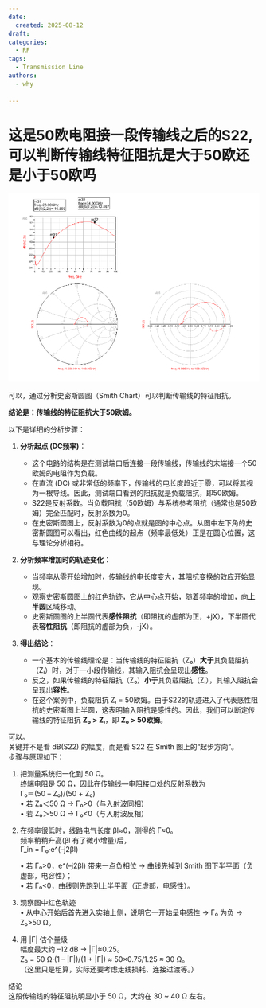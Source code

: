 ```yaml
---
date:
  created: 2025-08-12
draft: 
categories:
  - RF
tags:
  - Transmission Line
authors:
  - why

---
```


# 这是50欧电阻接一段传输线之后的S22,可以判断传输线特征阻抗是大于50欧还是小于50欧吗
![alt text](image/image_0812.png)

可以，通过分析史密斯圆图（Smith Chart）可以判断传输线的特征阻抗。

**结论是：传输线的特征阻抗大于50欧姆。**

以下是详细的分析步骤：

1.  **分析起点 (DC频率)**：
    *   这个电路的结构是在测试端口后连接一段传输线，传输线的末端接一个50欧姆的电阻作为负载。
    *   在直流 (DC) 或非常低的频率下，传输线的电长度趋近于零，可以将其视为一根导线。因此，测试端口看到的阻抗就是负载阻抗，即50欧姆。
    *   S22是反射系数。当负载阻抗（50欧姆）与系统参考阻抗（通常也是50欧姆）完全匹配时，反射系数为0。
    *   在史密斯圆图上，反射系数为0的点就是图的中心点。从图中左下角的史密斯圆图可以看出，红色曲线的起点（频率最低处）正是在圆心位置，这与理论分析相符。

2.  **分析频率增加时的轨迹变化**：
    *   当频率从零开始增加时，传输线的电长度变大，其阻抗变换的效应开始显现。
    *   观察史密斯圆图上的红色轨迹，它从中心点开始，随着频率的增加，向**上半圆**区域移动。
    *   史密斯圆图的上半圆代表**感性阻抗**（即阻抗的虚部为正，+jX），下半圆代表**容性阻抗**（即阻抗的虚部为负，-jX）。

3.  **得出结论**：
    *   一个基本的传输线理论是：当传输线的特征阻抗（Z₀）**大于**其负载阻抗（Zₗ）时，对于一小段传输线，其输入阻抗会呈现出**感性**。
    *   反之，如果传输线的特征阻抗（Z₀）**小于**其负载阻抗（Zₗ），其输入阻抗会呈现出**容性**。
    *   在这个案例中，负载阻抗 Zₗ = 50欧姆。由于S22的轨迹进入了代表感性阻抗的史密斯图上半圆，这表明输入阻抗是感性的。因此，我们可以断定传输线的特征阻抗 **Z₀ > Zₗ**，即 **Z₀ > 50欧姆**。


可以。  
关键并不是看 dB(S22) 的幅度，而是看 S22 在 Smith 图上的“起步方向”。  
步骤与原理如下：

1. 把测量系统归一化到 50 Ω。  
   终端电阻是 50 Ω，因此在传输线—电阻接口处的反射系数为  
   Γ₀＝(50 – Z₀)/(50 + Z₀)  
   • 若 Z₀＜50 Ω → Γ₀>0（与入射波同相）  
   • 若 Z₀＞50 Ω → Γ₀<0（与入射波反相）

2. 在频率很低时，线路电气长度 βl≈0，测得的 Γ≈0。  
   频率稍稍升高(βl 有了微小增量)后，  
   Γ_in = Γ₀·e^(–j2βl)

   • 若 Γ₀>0，e^(–j2βl) 带来一点负相位 → 曲线先掉到 Smith 图下半平面（负虚部，电容性）；  
   • 若 Γ₀<0，曲线则先跑到上半平面（正虚部，电感性）。

3. 观察图中红色轨迹  
   • 从中心开始后首先进入实轴上侧，说明它一开始呈电感性 → Γ₀ 为负 → Z₀>50 Ω。  

4. 用 |Γ| 估个量级  
   幅度最大约 –12 dB → |Γ|≈0.25。  
   Z₀ = 50 Ω·(1 – |Γ|)/(1 + |Γ|) ≈ 50×0.75/1.25 ≈ 30 Ω。  
   （这里只是粗算，实际还要考虑走线损耗、连接过渡等。）

结论  
这段传输线的特征阻抗明显小于 50 Ω，大约在 30 ~ 40 Ω 左右。